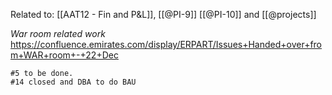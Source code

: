 Related to: [[AAT12 - Fin and P&L]], [[@PI-9]] [[@PI-10]] and [[@projects]]

_War room related work_
https://confluence.emirates.com/display/ERPART/Issues+Handed+over+from+WAR+room+-+22+Dec

	#5 to be done. 
	#14 closed and DBA to do BAU